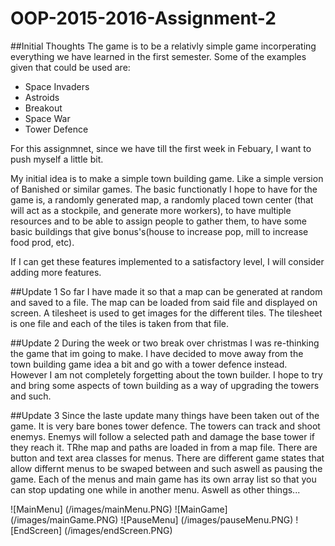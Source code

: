 # OOP-2015-2016-Assignment-2

##Initial Thoughts
The game is to be a relativly simple game incorperating everything we have learned in the first semester.
Some of the examples given that could be used are:
- Space Invaders
- Astroids
- Breakout
- Space War
- Tower Defence

For this assignmnet, since we have till the first week in Febuary, I want to push myself a little bit.

My initial idea is to make a simple town building game. Like a simple version of Banished or similar games.
The basic functionatly I hope to have for the game is, a randomly generated map, a randomly placed town center
(that will act as a stockpile, and generate more workers), to have multiple resources and to be able to assign
people to gather them, to have some basic buildings that give bonus's(house to increase pop, mill to increase
food prod, etc).

If I can get these features implemented to a satisfactory level, I will consider adding more features.

##Update 1
So far I have made it so that a map can be generated at random and saved to a file.
The map can be loaded from said file and displayed on screen.
A tilesheet is used to get images for the different tiles. The tilesheet is one file and each of the tiles is
taken from that file.

##Update 2
During the week or two break over christmas I was re-thinking the game that im going to make. I have decided to 
move away from the town building game idea a bit and go with a tower defence instead. However I am not completely
forgetting about the town builder. I hope to try and bring some aspects of town building as a way of upgrading the
towers and such. 

##Update 3
Since the laste update many things have been taken out of the game. It is very bare bones tower defence. The towers
can track and shoot enemys. Enemys will follow a selected path and damage the base tower if they reach it. TRhe map
and paths are loaded in from a map file. There are button and text area classes for menus. There are different game
states that allow differnt menus to be swaped between and such aswell as pausing the game. Each of the menus and main
game has its own array list so that you can stop updating one while in another menu. Aswell as other things...

![MainMenu] (/images/mainMenu.PNG)
![MainGame] (/images/mainGame.PNG)
![PauseMenu] (/images/pauseMenu.PNG)
![EndScreen] (/images/endScreen.PNG)
